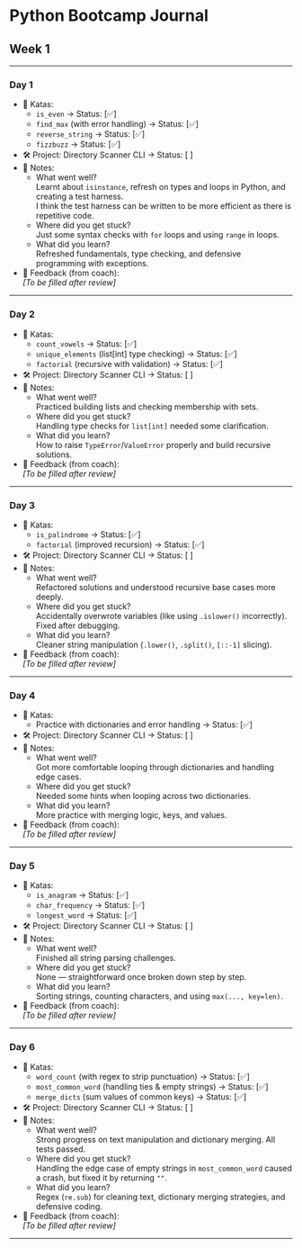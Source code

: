 # Python Bootcamp Journal
## Week 1

---

### Day 1
- 🥋 Katas:
  - `is_even` → Status: [✅]
  - `find_max` (with error handling) → Status: [✅]
  - `reverse_string` → Status: [✅]
  - `fizzbuzz` → Status: [✅]
- 🛠️ Project: Directory Scanner CLI → Status: [ ]
- 📝 Notes:
  - What went well?  
    Learnt about `isinstance`, refresh on types and loops in Python, and creating a test harness.  
    I think the test harness can be written to be more efficient as there is repetitive code.  
  - Where did you get stuck?  
    Just some syntax checks with `for` loops and using `range` in loops.  
  - What did you learn?  
    Refreshed fundamentals, type checking, and defensive programming with exceptions.
- 💬 Feedback (from coach):  
  _[To be filled after review]_

---

### Day 2
- 🥋 Katas:
  - `count_vowels` → Status: [✅]
  - `unique_elements` (list[int] type checking) → Status: [✅]
  - `factorial` (recursive with validation) → Status: [✅]
- 🛠️ Project: Directory Scanner CLI → Status: [ ]
- 📝 Notes:
  - What went well?  
    Practiced building lists and checking membership with sets.  
  - Where did you get stuck?  
    Handling type checks for `list[int]` needed some clarification.  
  - What did you learn?  
    How to raise `TypeError`/`ValueError` properly and build recursive solutions.  
- 💬 Feedback (from coach):  
  _[To be filled after review]_

---

### Day 3
- 🥋 Katas:
  - `is_palindrome` → Status: [✅]
  - `factorial` (improved recursion) → Status: [✅]
- 🛠️ Project: Directory Scanner CLI → Status: [ ]
- 📝 Notes:
  - What went well?  
    Refactored solutions and understood recursive base cases more deeply.  
  - Where did you get stuck?  
    Accidentally overwrote variables (like using `.islower()` incorrectly). Fixed after debugging.  
  - What did you learn?  
    Cleaner string manipulation (`.lower()`, `.split()`, `[::-1]` slicing).  
- 💬 Feedback (from coach):  
  _[To be filled after review]_

---

### Day 4
- 🥋 Katas:
  - Practice with dictionaries and error handling → Status: [✅]
- 🛠️ Project: Directory Scanner CLI → Status: [ ]
- 📝 Notes:
  - What went well?  
    Got more comfortable looping through dictionaries and handling edge cases.  
  - Where did you get stuck?  
    Needed some hints when looping across two dictionaries.  
  - What did you learn?  
    More practice with merging logic, keys, and values.  
- 💬 Feedback (from coach):  
  _[To be filled after review]_

---

### Day 5
- 🥋 Katas:
  - `is_anagram` → Status: [✅]
  - `char_frequency` → Status: [✅]
  - `longest_word` → Status: [✅]
- 🛠️ Project: Directory Scanner CLI → Status: [ ]
- 📝 Notes:
  - What went well?  
    Finished all string parsing challenges.  
  - Where did you get stuck?  
    None — straightforward once broken down step by step.  
  - What did you learn?  
    Sorting strings, counting characters, and using `max(..., key=len)`.  
- 💬 Feedback (from coach):  
  _[To be filled after review]_

---

### Day 6
- 🥋 Katas:
  - `word_count` (with regex to strip punctuation) → Status: [✅]
  - `most_common_word` (handling ties & empty strings) → Status: [✅]
  - `merge_dicts` (sum values of common keys) → Status: [✅]
- 🛠️ Project: Directory Scanner CLI → Status: [ ]
- 📝 Notes:
  - What went well?  
    Strong progress on text manipulation and dictionary merging. All tests passed.  
  - Where did you get stuck?  
    Handling the edge case of empty strings in `most_common_word` caused a crash, but fixed it by returning `""`.  
  - What did you learn?  
    Regex (`re.sub`) for cleaning text, dictionary merging strategies, and defensive coding.  
- 💬 Feedback (from coach):  
  _[To be filled after review]_

---

